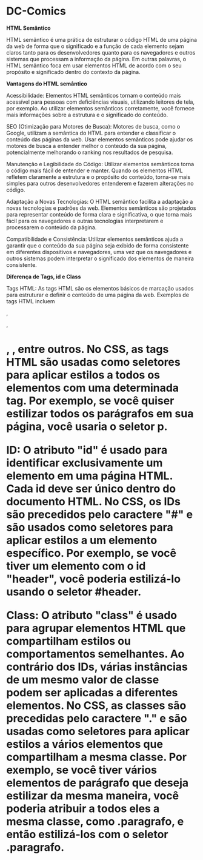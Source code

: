 ﻿# DC-Comics

**HTML Semântico**

HTML semântico é uma prática de estruturar o código HTML de uma página da web de forma que o significado e a função de cada elemento sejam claros tanto para os desenvolvedores quanto para os navegadores e outros sistemas que processam a informação da página. Em outras palavras, o HTML semântico foca em usar elementos HTML de acordo com o seu propósito e significado dentro do contexto da página.

**Vantagens do HTML semântico**

Acessibilidade: Elementos HTML semânticos tornam o conteúdo mais acessível para pessoas com deficiências visuais, utilizando leitores de tela, por exemplo. Ao utilizar elementos semânticos corretamente, você fornece mais informações sobre a estrutura e o significado do conteúdo.

SEO (Otimização para Motores de Busca): Motores de busca, como o Google, utilizam a semântica do HTML para entender e classificar o conteúdo das páginas da web. Usar elementos semânticos pode ajudar os motores de busca a entender melhor o conteúdo da sua página, potencialmente melhorando o ranking nos resultados de pesquisa.

Manutenção e Legibilidade do Código: Utilizar elementos semânticos torna o código mais fácil de entender e manter. Quando os elementos HTML refletem claramente a estrutura e o propósito do conteúdo, torna-se mais simples para outros desenvolvedores entenderem e fazerem alterações no código.

Adaptação a Novas Tecnologias: O HTML semântico facilita a adaptação a novas tecnologias e padrões da web. Elementos semânticos são projetados para representar conteúdo de forma clara e significativa, o que torna mais fácil para os navegadores e outras tecnologias interpretarem e processarem o conteúdo da página.

Compatibilidade e Consistência: Utilizar elementos semânticos ajuda a garantir que o conteúdo da sua página seja exibido de forma consistente em diferentes dispositivos e navegadores, uma vez que os navegadores e outros sistemas podem interpretar o significado dos elementos de maneira consistente.

**Diferença de Tags, id e Class**

Tags HTML: As tags HTML são os elementos básicos de marcação usados para estruturar e definir o conteúdo de uma página da web. Exemplos de tags HTML incluem <div>, <p>, <h1>, <a>, entre outros. No CSS, as tags HTML são usadas como seletores para aplicar estilos a todos os elementos com uma determinada tag. Por exemplo, se você quiser estilizar todos os parágrafos em sua página, você usaria o seletor p.

ID: O atributo "id" é usado para identificar exclusivamente um elemento em uma página HTML. Cada id deve ser único dentro do documento HTML. No CSS, os IDs são precedidos pelo caractere "#" e são usados como seletores para aplicar estilos a um elemento específico. Por exemplo, se você tiver um elemento com o id "header", você poderia estilizá-lo usando o seletor #header.

Class: O atributo "class" é usado para agrupar elementos HTML que compartilham estilos ou comportamentos semelhantes. Ao contrário dos IDs, várias instâncias de um mesmo valor de classe podem ser aplicadas a diferentes elementos. No CSS, as classes são precedidas pelo caractere "." e são usadas como seletores para aplicar estilos a vários elementos que compartilham a mesma classe. Por exemplo, se você tiver vários elementos de parágrafo que deseja estilizar da mesma maneira, você poderia atribuir a todos eles a mesma classe, como .paragrafo, e então estilizá-los com o seletor .paragrafo.
